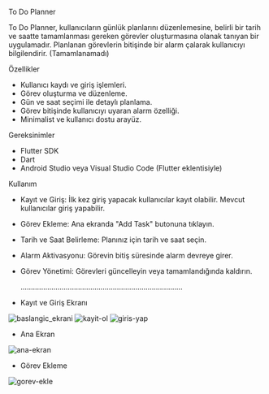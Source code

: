 To Do Planner

To Do Planner, kullanıcıların günlük planlarını düzenlemesine, belirli bir tarih ve saatte tamamlanması gereken görevler oluşturmasına olanak tanıyan bir uygulamadır. Planlanan görevlerin bitişinde bir alarm çalarak kullanıcıyı bilgilendirir. (Tamamlanamadı)

Özellikler
- Kullanıcı kaydı ve giriş işlemleri.
- Görev oluşturma ve düzenleme.
- Gün ve saat seçimi ile detaylı planlama.
- Görev bitişinde kullanıcıyı uyaran alarm özelliği.
- Minimalist ve kullanıcı dostu arayüz.

Gereksinimler

- Flutter SDK
- Dart
- Android Studio veya Visual Studio Code (Flutter eklentisiyle)

Kullanım
- Kayıt ve Giriş: İlk kez giriş yapacak kullanıcılar kayıt olabilir. Mevcut kullanıcılar giriş yapabilir.
- Görev Ekleme: Ana ekranda "Add Task" butonuna tıklayın.
- Tarih ve Saat Belirleme: Planınız için tarih ve saat seçin.
- Alarm Aktivasyonu: Görevin bitiş süresinde alarm devreye girer.
- Görev Yönetimi: Görevleri güncelleyin veya tamamlandığında kaldırın.

  ...............................................................................

+ Kayıt ve Giriş Ekranı

![baslangic_ekrani](https://github.com/user-attachments/assets/135162b7-878d-497a-a085-d240d66a7b10)
![kayit-ol](https://github.com/user-attachments/assets/953a61e9-2231-4a59-8747-1cc5097c8ede)
![giris-yap](https://github.com/user-attachments/assets/12853b66-ad3a-48f3-8938-8dee3b2ab907)

+ Ana Ekran

![ana-ekran](https://github.com/user-attachments/assets/956edd80-79e0-4d84-aff0-b5a0b3ccf690)

+ Görev Ekleme

![gorev-ekle](https://github.com/user-attachments/assets/412e74ce-75de-46d5-9086-801e9a53e670)
